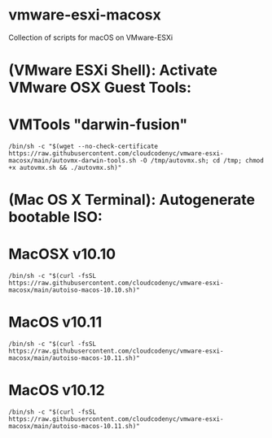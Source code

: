 # vmware-esxi-macosx
Collection of scripts for macOS on VMware-ESXi 

# (VMware ESXi Shell): Activate VMware OSX Guest Tools:
# VMTools "darwin-fusion"
	/bin/sh -c "$(wget --no-check-certificate https://raw.githubusercontent.com/cloudcodenyc/vmware-esxi-macosx/main/autovmx-darwin-tools.sh -O /tmp/autovmx.sh; cd /tmp; chmod +x autovmx.sh && ./autovmx.sh)"


# (Mac OS X Terminal): Autogenerate bootable ISO:
# MacOSX v10.10
	/bin/sh -c "$(curl -fsSL https://raw.githubusercontent.com/cloudcodenyc/vmware-esxi-macosx/main/autoiso-macos-10.10.sh)"
	
# MacOS v10.11
	/bin/sh -c "$(curl -fsSL https://raw.githubusercontent.com/cloudcodenyc/vmware-esxi-macosx/main/autoiso-macos-10.11.sh)"

# MacOS v10.12
	/bin/sh -c "$(curl -fsSL https://raw.githubusercontent.com/cloudcodenyc/vmware-esxi-macosx/main/autoiso-macos-10.11.sh)"
